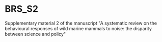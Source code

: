# BRS_S2
Supplementary material 2 of the manuscript "A systematic review on the behavioural responses of wild marine mammals to noise: the disparity between science and policy"
